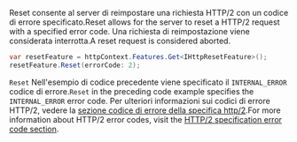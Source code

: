 <span data-ttu-id="754da-101">Reset consente al server di reimpostare una richiesta HTTP/2 con un codice di errore specificato.</span><span class="sxs-lookup"><span data-stu-id="754da-101">Reset allows for the server to reset a HTTP/2 request with a specified error code.</span></span> <span data-ttu-id="754da-102">Una richiesta di reimpostazione viene considerata interrotta.</span><span class="sxs-lookup"><span data-stu-id="754da-102">A reset request is considered aborted.</span></span>

```csharp
var resetFeature = httpContext.Features.Get<IHttpResetFeature>();
resetFeature.Reset(errorCode: 2);
```

<span data-ttu-id="754da-103">`Reset` Nell'esempio di codice precedente viene specificato il `INTERNAL_ERROR` codice di errore.</span><span class="sxs-lookup"><span data-stu-id="754da-103">`Reset` in the preceding code example specifies the `INTERNAL_ERROR` error code.</span></span> <span data-ttu-id="754da-104">Per ulteriori informazioni sui codici di errore HTTP/2, vedere la [sezione codice di errore della specifica http/2](https://tools.ietf.org/html/rfc7540#page-50).</span><span class="sxs-lookup"><span data-stu-id="754da-104">For more information about HTTP/2 error codes, visit the [HTTP/2 specification error code section](https://tools.ietf.org/html/rfc7540#page-50).</span></span>